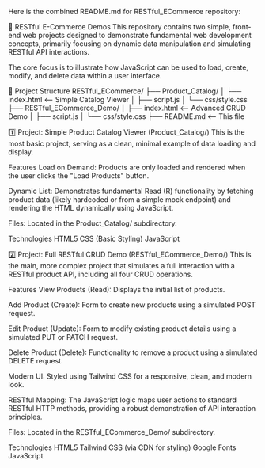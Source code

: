 
Here is the combined README.md for RESTful_ECommerce repository:

🛒 RESTful E-Commerce Demos
This repository contains two simple, front-end web projects designed to demonstrate fundamental web development concepts, primarily focusing on dynamic data manipulation and simulating RESTful API interactions.

The core focus is to illustrate how JavaScript can be used to load, create, modify, and delete data within a user interface.

📂 Project Structure
RESTful_ECommerce/
├── Product_Catalog/
│   ├── index.html          <-- Simple Catalog Viewer
│   ├── script.js
│   └── css/style.css
├── RESTful_ECommerce_Demo/
│   ├── index.html          <-- Advanced CRUD Demo
│   ├── script.js
│   └── css/style.css
├── README.md               <-- This file

1️⃣ Project: Simple Product Catalog Viewer (Product_Catalog/)
This is the most basic project, serving as a clean, minimal example of data loading and display.

Features
Load on Demand: Products are only loaded and rendered when the user clicks the "Load Products" button.

Dynamic List: Demonstrates fundamental Read (R) functionality by fetching product data (likely hardcoded or from a simple mock endpoint) and rendering the HTML dynamically using JavaScript.

Files: Located in the Product_Catalog/ subdirectory.

Technologies
HTML5
CSS (Basic Styling)
JavaScript

2️⃣ Project: Full RESTful CRUD Demo (RESTful_ECommerce_Demo/)
This is the main, more complex project that simulates a full interaction with a RESTful product API, including all four CRUD operations.

Features
View Products (Read): Displays the initial list of products.

Add Product (Create): Form to create new products using a simulated POST request.

Edit Product (Update): Form to modify existing product details using a simulated PUT or PATCH request.

Delete Product (Delete): Functionality to remove a product using a simulated DELETE request.

Modern UI: Styled using Tailwind CSS for a responsive, clean, and modern look.

RESTful Mapping: The JavaScript logic maps user actions to standard RESTful HTTP methods, providing a robust demonstration of API interaction principles.

Files: Located in the RESTful_ECommerce_Demo/ subdirectory.

Technologies
HTML5
Tailwind CSS (via CDN for styling)
Google Fonts
JavaScript
